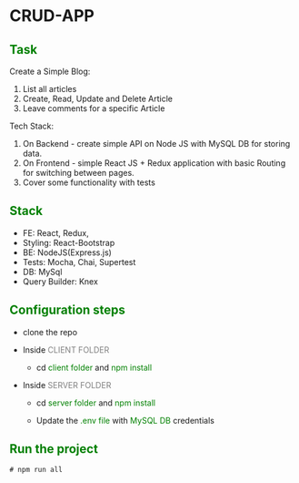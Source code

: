 # CRUD-APP

## <span style="color:green">Task</span>

Create a Simple Blog:

1. List all articles
2. Create, Read, Update and Delete Article
3. Leave comments for a specific Article

Tech Stack:

1. On Backend - create simple API on Node JS with MySQL DB for storing data.
2. On Frontend - simple React JS + Redux application with basic Routing for switching between pages.
3. Cover some functionality with tests

## <span style="color:green">Stack</span>

- FE: React, Redux,
- Styling: React-Bootstrap
- BE: NodeJS(Express.js)
- Tests: Mocha, Chai, Supertest
- DB: MySql
- Query Builder: Knex

## <span style="color:green">Configuration steps</span>

- clone the repo

- Inside <span style="color:grey">CLIENT FOLDER</span>

  - cd <span style="color:green">client folder</span> and <span style="color:green">npm install</span>

- Inside <span style="color:grey">SERVER FOLDER</span>

  - cd <span style="color:green">server folder</span> and <span style="color:green">npm install</span>

  - Update the <span style="color:green">.env file</span> with <span style="color:green">MySQL DB</span> credentials

## <span style="color:green">Run the project</span>

```
# npm run all
```
